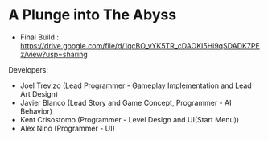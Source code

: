 # A Plunge into The Abyss
- Final Build : https://drive.google.com/file/d/1qcBO_vYK5TR_cDAOKI5Hi9qSDADK7PEz/view?usp=sharing

Developers:
 - Joel Trevizo (Lead Programmer - Gameplay Implementation and Lead Art Design)
 - Javier Blanco (Lead Story and Game Concept, Programmer - AI Behavior)
 - Kent Crisostomo (Programmer - Level Design and UI(Start Menu))
 - Alex Nino (Programmer - UI)
